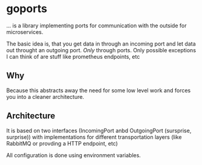 # goports

... is a library implementing ports for communication with the outside for microservices.

The basic idea is, that you get data in through an incoming port and let data out throught an outgoing port. *Only* through ports. Only possible exceptions I can think of are stuff like prometheus endpoints, etc

## Why

Because this abstracts away the need for some low level work and forces you into a cleaner architecture.

## Architecture

It is based on two interfaces (IncomingPort anbd OutgoingPort (sursprise, surprise)) with implementations for different transportation layers (like RabbitMQ or provding a HTTP endpoint, etc)

All configuration is done using environment variables.
